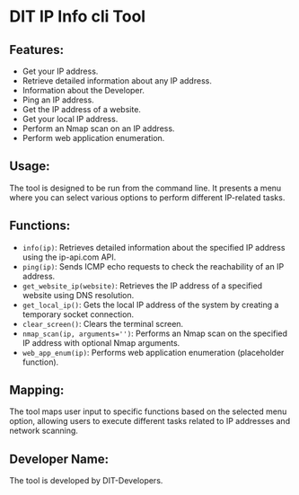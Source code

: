 
# DIT IP Info cli Tool

## Features:

- Get your IP address.
- Retrieve detailed information about any IP address.
- Information about the Developer.
- Ping an IP address.
- Get the IP address of a website.
- Get your local IP address.
- Perform an Nmap scan on an IP address.
- Perform web application enumeration.

## Usage:

The tool is designed to be run from the command line. It presents a menu where you can select various options to perform different IP-related tasks.

## Functions:

- `info(ip)`: Retrieves detailed information about the specified IP address using the ip-api.com API.
- `ping(ip)`: Sends ICMP echo requests to check the reachability of an IP address.
- `get_website_ip(website)`: Retrieves the IP address of a specified website using DNS resolution.
- `get_local_ip()`: Gets the local IP address of the system by creating a temporary socket connection.
- `clear_screen()`: Clears the terminal screen.
- `nmap_scan(ip, arguments='')`: Performs an Nmap scan on the specified IP address with optional Nmap arguments.
- `web_app_enum(ip)`: Performs web application enumeration (placeholder function).

## Mapping:

The tool maps user input to specific functions based on the selected menu option, allowing users to execute different tasks related to IP addresses and network scanning.

## Developer Name:

The tool is developed by DIT-Developers.
